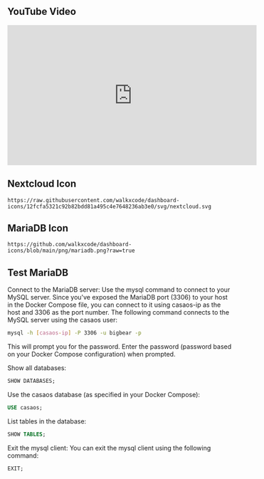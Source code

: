 ## YouTube Video

<iframe width="560" height="315" src="https://www.youtube.com/embed/V2D9y4Qj6a8" title="YouTube video player" frameborder="0" allow="accelerometer; autoplay; clipboard-write; encrypted-media; gyroscope; picture-in-picture; web-share" allowfullscreen></iframe>

## Nextcloud Icon

```text
https://raw.githubusercontent.com/walkxcode/dashboard-icons/12fcfa5321c92b82bdd81a495c4e7648236ab3e0/svg/nextcloud.svg
```

## MariaDB Icon

```text
https://github.com/walkxcode/dashboard-icons/blob/main/png/mariadb.png?raw=true
```

## Test MariaDB

Connect to the MariaDB server: Use the mysql command to connect to your MySQL server. Since you've exposed the MariaDB port (3306) to your host in the Docker Compose file, you can connect to it using casaos-ip as the host and 3306 as the port number. The following command connects to the MySQL server using the casaos user:

```bash
mysql -h [casaos-ip] -P 3306 -u bigbear -p
```

This will prompt you for the password. Enter the password (password based on your Docker Compose configuration) when prompted.

Show all databases:

```sql
SHOW DATABASES;
```

Use the casaos database (as specified in your Docker Compose):

```sql
USE casaos;
```

List tables in the database:

```sql
SHOW TABLES;
```

Exit the mysql client: You can exit the mysql client using the following command:

```sql
EXIT;
```
